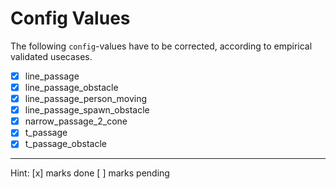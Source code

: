 # Config Values

The following `config`-values have to be corrected, according to empirical validated usecases.

- [x] line_passage
- [x] line_passage_obstacle
- [x] line_passage_person_moving
- [x] line_passage_spawn_obstacle
- [x] narrow_passage_2_cone
- [x] t_passage
- [x] t_passage_obstacle

-------------------------------------------------------------------------------

Hint: [x] marks done
      [ ] marks pending
